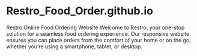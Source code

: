 # Restro_Food_Order.github.io
Restro Online Food Ordering Website  Welcome to Restro, your one-stop solution for a seamless food ordering experience. Our responsive website ensures you can place orders from the comfort of your home or on the go, whether you’re using a smartphone, tablet, or desktop.

